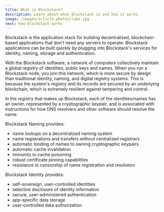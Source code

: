 ```yaml
---
title: What is Blockstack?
description: Learn about what Blockstack is and how it works.
image: /images/article-photos/lake.jpg
next: how-blockstack-works
---
```


Blockstack is the application stack for building decentralized, blockchain-based applications that don't need any servers to operate. Blockstack applications can be built quickly by plugging into Blockstack's services for identity, naming, storage and authentication.

With the Blockstack software, a network of computers collectively maintain a global registry of identities, public keys and names. When you run a Blockstack node, you join this network, which is more secure by design than traditional identity, naming, and digital registry systems. This is because the system's registry and its records are secured by an underlying blockchain, which is extremely resilient against tampering and control.

In the registry that makes up Blockstack, each of the identities/names has an owner, represented by a cryptographic keypair, and is associated with instructions for how DNS resolvers and other software should resolve the name.

Blockstack Naming provides:

- name lookups on a decentralized naming system
- name registrations and transfers without centralized registrars
- automatic binding of names to owning cryptographic keypairs
- automatic cache invalidation
- immunity to cache poisoning
- robust certificate pinning capabilities
- resistance to censorship of name registration and resolution

Blockstack Identity provides:

- self-sovereign, user-controlled identities
- selective disclosure of identity information
- secure, user-administered authentication
- app-specific data storage
- user-controlled data authorization